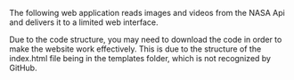 The following web application reads images and videos from the NASA Api and delivers it to a limited web interface. 

Due to the code structure, you may need to download the code in order to make the website work effectively. This is due to the structure of the index.html file being in the templates folder, which is not recognized by GitHub. 
